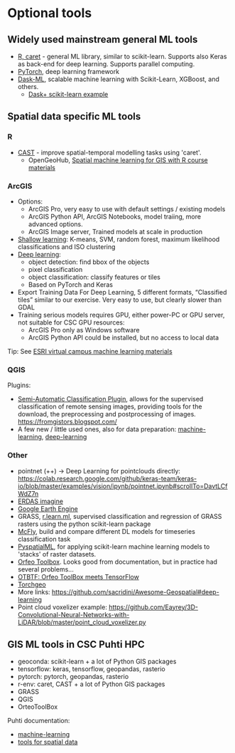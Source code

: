 # Optional tools
## Widely used mainstream general ML tools

* [R, caret](http://topepo.github.io/caret/index.html ) - general ML library, similar to scikit-learn. Supports also Keras as back-end for deep learning. Supports parallel computing.
* [PyTorch](https://pytorch.org/), deep learning framework
* [Dask-ML](https://ml.dask.org/), scalable machine learning with Scikit-Learn, XGBoost, and others.
   * [Dask+ scikit-learn example](https://examples.dask.org/machine-learning/scale-scikit-learn.html)

## Spatial data specific ML tools
### R

* [CAST](https://rdrr.io/cran/CAST/src/R/CAST-package.R) - improve spatial-temporal modelling tasks using 'caret'. 
   * OpenGeoHub, [Spatial machine learning for GIS with R course materials](http://www.opengeohub.org/machine-learning-spatial-data)

### ArcGIS

* Options: 
   * ArcGIS Pro, very easy to use with default settings / existing models
   * ArcGIS Python API, ArcGIS Notebooks, model traiing, more advanced options.
   * ArcGIS Image server, Trained models at scale in production
* [Shallow learning](https://pro.arcgis.com/en/pro-app/tool-reference/spatial-analyst/an-overview-of-the-segmentation-and-classification-tools.htm ): K-means, SVM, random forest, maximum likelihood  classifications and ISO clustering
* [Deep learning](https://www.esri.com/arcgis-blog/products/api-python/analytics/deep-learning-models-in-arcgis-learn/):  
   * object detection: find bbox of the objects
   * pixel classification
   * object classification: classify features or tiles
   * Based on PyTorch and Keras
* Export Training Data For Deep Learning, 5 different formats, “Classified tiles” similar to our exercise. Very easy to use, but clearly slower than GDAL
* Training serious models requires GPU, either power-PC or GPU server, not suitable for CSC GPU resources:
   * ArcGIS Pro only as Windows software
   * ArcGIS Python API could be installed, but no access to local data

Tip: See [ESRI virtual campus machine learning materials](https://www.esri.com/training/catalog/5eb18cf2a7a78b65b7e26134/deep-learning-using-arcgis/)

### QGIS
Plugins:
* [Semi-Automatic Classification Plugin](https://fromgistors.blogspot.com/p/semi-automatic-classification-plugin.html), allows for the supervised classification of remote sensing images, providing tools for the download, the preprocessing and postprocessing of images.
https://fromgistors.blogspot.com/ 
* A few new / little used ones, also for data preparation: [machine-learning](https://plugins.qgis.org/plugins/tags/machine-learning/), [deep-learning](https://plugins.qgis.org/plugins/tags/deep-learning/)

### Other
* pointnet (++) → Deep Learning for pointclouds directly: https://colab.research.google.com/github/keras-team/keras-io/blob/master/examples/vision/ipynb/pointnet.ipynb#scrollTo=DavtLCfWdZ7n 
* [ERDAS imagine](https://bynder.hexagon.com/m/5d441e34a685b634/original/Hexagon_GSP_Machine_-Learning_Deep_Learning_white_paper.pdf)
* [Google Earth Engine](https://developers.google.com/earth-engine/guides/machine-learning)
* GRASS, [r.learn.ml](https://grass.osgeo.org/grass82/manuals/addons/r.learn.ml.html), supervised classification and regression of GRASS rasters using the python scikit-learn package
* [McFly](https://blog.esciencecenter.nl/mcfly-an-easy-to-use-tool-for-deep-learning-for-time-series-classification-b2ee6b9419c2), build and compare different DL models for timeseries classification task
* [PyspatialML](https://github.com/stevenpawley/Pyspatialml), for applying scikit-learn machine learning models to 'stacks' of raster datasets. 
* [Orfeo Toolbox](https://www.orfeo-toolbox.org/CookBook/Applications/Learning.html). Looks good from documentation, but in practice had several problems...
* [OTBTF: Orfeo ToolBox meets TensorFlow](https://github.com/remicres/otbtf)
* [Torchgeo](https://www.microsoft.com/en-us/research/publication/torchgeo-deep-learning-with-geospatial-data/)
* More links: https://github.com/sacridini/Awesome-Geospatial#deep-learning
* Point cloud voxelizer example: https://github.com/Eayrey/3D-Convolutional-Neural-Networks-with-LiDAR/blob/master/point_cloud_voxelizer.py 

## GIS ML tools in CSC Puhti HPC

* geoconda: scikit-learn + a lot of Python GIS packages
* tensorflow: keras, tensorflow, geopandas, rasterio
* pytorch: pytorch, geopandas, rasterio
* r-env: caret, CAST + a lot of Python GIS packages
* GRASS
* QGIS 
* OrteoToolBox 

Puhti documentation: 
* [machine-learning](https://docs.csc.fi/apps/#data-analytics-and-machine-learning)
* [tools for spatial data](https://docs.csc.fi/apps/#geosciences)





